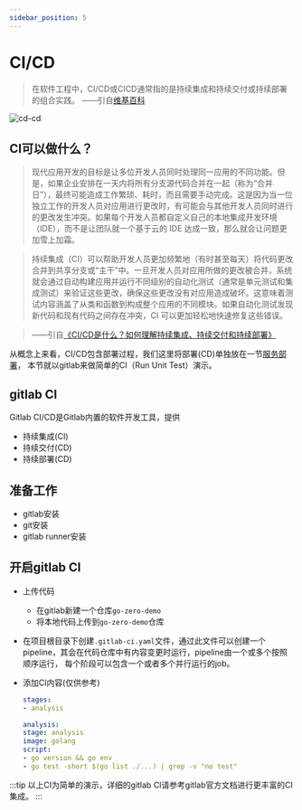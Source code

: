 ```yaml
---
sidebar_position: 5
---
```


# CI/CD
> 在软件工程中，CI/CD或CICD通常指的是持续集成和持续交付或持续部署的组合实践。
> ——引自[维基百科](https://zh.wikipedia.org/wiki/CI/CD)


![cd-cd](/img/ci-cd.png)

## CI可以做什么？

> 现代应用开发的目标是让多位开发人员同时处理同一应用的不同功能。但是，如果企业安排在一天内将所有分支源代码合并在一起（称为“合并日”），最终可能造成工作繁琐、耗时，而且需要手动完成。这是因为当一位独立工作的开发人员对应用进行更改时，有可能会与其他开发人员同时进行的更改发生冲突。如果每个开发人员都自定义自己的本地集成开发环境（IDE），而不是让团队就一个基于云的 IDE 达成一致，那么就会让问题更加雪上加霜。

> 持续集成（CI）可以帮助开发人员更加频繁地（有时甚至每天）将代码更改合并到共享分支或“主干”中。一旦开发人员对应用所做的更改被合并，系统就会通过自动构建应用并运行不同级别的自动化测试（通常是单元测试和集成测试）来验证这些更改，确保这些更改没有对应用造成破坏。这意味着测试内容涵盖了从类和函数到构成整个应用的不同模块。如果自动化测试发现新代码和现有代码之间存在冲突，CI 可以更加轻松地快速修复这些错误。

> ——引自[《CI/CD是什么？如何理解持续集成、持续交付和持续部署》](https://www.redhat.com/zh/topics/devops/what-is-ci-cd)

从概念上来看，CI/CD包含部署过程，我们这里将部署(CD)单独放在一节[服务部署](deploy.md)，
本节就以gitlab来做简单的CI（Run Unit Test）演示。

## gitlab CI
Gitlab CI/CD是Gitlab内置的软件开发工具，提供
* 持续集成(CI)
* 持续交付(CD)
* 持续部署(CD)

## 准备工作
* gitlab安装
* git安装
* gitlab runner安装

## 开启gitlab CI
* 上传代码
    * 在gitlab新建一个仓库`go-zero-demo`
    * 将本地代码上传到`go-zero-demo`仓库
* 在项目根目录下创建`.gitlab-ci.yaml`文件，通过此文件可以创建一个pipeline，其会在代码仓库中有内容变更时运行，pipeline由一个或多个按照顺序运行，
  每个阶段可以包含一个或者多个并行运行的job。
* 添加CI内容(仅供参考)

    ```yaml
    stages:
    - analysis
    
    analysis:
    stage: analysis
    image: golang
    script:
    - go version && go env
    - go test -short $(go list ./...) | grep -v "no test"
    ```

:::tip
以上CI为简单的演示，详细的gitlab CI请参考gitlab官方文档进行更丰富的CI集成。
:::

